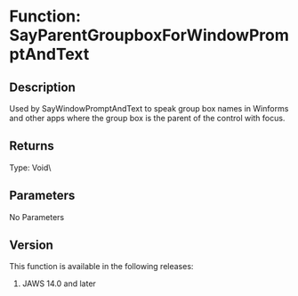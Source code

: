 # Function: SayParentGroupboxForWindowPromptAndText

## Description

Used by SayWindowPromptAndText to speak group box names in Winforms and
other apps where the group box is the parent of the control with focus.

## Returns

Type: Void\

## Parameters

No Parameters

## Version

This function is available in the following releases:

1.  JAWS 14.0 and later
